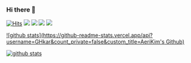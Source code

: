 ### Hi there 👋

[![Hits](https://hits.seeyoufarm.com/api/count/incr/badge.svg?url=https%3A%2F%2Fgithub.com%2FGHkar%2F&count_bg=%23B4B4B4&title_bg=%23B8A2DF&icon=angellist.svg&icon_color=%23E7E7E7&title=hits&edge_flat=false)](https://github.com/GHkar/)
<a href="https://sites.google.com/site/computernetworklab/?pli=1" target="_blank"><img src="https://img.shields.io/badge/-COMNET-B8A2DF?style=flat&logo=blockchaindotcom&logoColor=white"/></a>
<a href="https://bitcoin.org/" target="_blank"><img src="https://img.shields.io/badge/-Bitcoin-B4B4B4?style=flat&logo=bitcoin&logoColor=white"/></a>
<a href="https://ethereum.org/" target="_blank"><img src="https://img.shields.io/badge/-Ethereum-B8A2DF?style=flat&logo=ethereum&logoColor=white"/></a>
<a href="https://python.org/" target="_blank"><img src="https://img.shields.io/badge/-Python-B4B4B4?style=flat&logo=python&logoColor=white"/></a>

[![github stats](https://github-readme-stats.vercel.app/api?username=GHkar&count_private=false&custom_title=AeriKim's Github)](https://github.com/anuraghazra/github-readme-stats)

[![github stats](https://github-readme-stats.vercel.app/api?username=GHkar)](https://github.com/anuraghazra/github-readme-stats)




<!--
**GHkar/GHkar** is a ✨ _special_ ✨ repository because its `README.md` (this file) appears on your GitHub profile.

&bg_color={70,B8A2DF,B4B4B4}&title_color=FFFFFF&text_color=FFFFFF)
Here are some ideas to get you started:

- 🔭 I’m currently working on ...
- 🌱 I’m currently learning ...
- 👯 I’m looking to collaborate on ...
- 🤔 I’m looking for help with ...
- 💬 Ask me about ...
- 📫 How to reach me: ...
- 😄 Pronouns: ...
- ⚡ Fun fact: ...
-->
